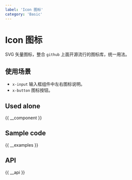 ```yaml
---
label: 'Icon 图标'
category: 'Basic'
---
```


# Icon 图标

SVG 矢量图标，整合 `github` 上面开源流行的图标库，统一用法。

## 使用场景

- `x-input` 输入框组件中左右图标说明。
- `x-button` 图标按钮。

## Used alone

{{ __component }}

## Sample code

{{ __examples }}

## API

{{ __api }}